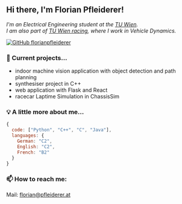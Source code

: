 <h2> Hi there, I'm Florian Pfleiderer!</h2>
<p><em>
I'm an Electrical Engineering student at the <a href="https://www.tuwien.at/">TU Wien</a>. <br>
I am also part of <a href="https://www.tuwienracing.at/">TU Wien racing</a>, where I work in Vehicle Dynamics.
</em></p>

[![GitHub florianpfleiderer](https://img.shields.io/github/followers/majvie?label=follow&style=social)](https://github.com/florianpfleiderer)

### 🔭 Current projects...

- indoor machine vision application with object detection and path planning
- synthesiser project in C++
- web application with Flask and React
- racecar Laptime Simulation in ChassisSim

### 💡 A little more about me...  

```javascript
{
  code: ["Python", "C++", "C", "Java"],
  languages: {
    German: "C2",
    English: "C2",
    French: "B2"
  }
}
```

### 📫 How to reach me: 

Mail: [florian@pfleiderer.at](mailto:florian@pfleiderer.at)

<!--
**florianpfleiderer/florianpfleiderer** is a ✨ _special_ ✨ repository because its `README.md` (this file) appears on your GitHub profile.

Here are some ideas to get you started:

- 🔭 I’m currently working on ...
- 🌱 I’m currently learning ...
- 👯 I’m looking to collaborate on ...
- 🤔 I’m looking for help with ...
- 💬 Ask me about ...
- 📫 How to reach me: ...
- 😄 Pronouns: ...
- ⚡ Fun fact: ...
-->
